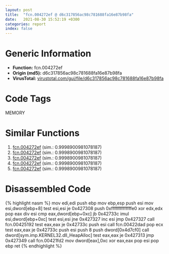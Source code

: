 ```yaml
---
layout: post
title:  "fcn.004272ef @ d6c317856ac98c781688fa16e87b98fa"
date:   2021-08-30 15:52:19 +0300
categories: report
index: false
---
```


# Generic Information
- **Function:** fcn.004272ef
- **Origin (md5):** d6c317856ac98c781688fa16e87b98fa
- **VirusTotal:** [virustotal.com/gui/file/d6c317856ac98c781688fa16e87b98fa][virustotal_ref]

# Code Tags
<span class="tag" id="MEMORY">MEMORY</span>


# Similar Functions

1. [fcn.004272ef][similar_1_ref] (sim.: 0.9998900981078187)
2. [fcn.004272ef][similar_2_ref] (sim.: 0.9998900981078187)
3. [fcn.004272ef][similar_3_ref] (sim.: 0.9998900981078187)
4. [fcn.004272ef][similar_4_ref] (sim.: 0.9998900981078187)
5. [fcn.004272ef][similar_5_ref] (sim.: 0.9998900981078187)


# Disassembled Code

{% highlight nasm %}
mov edi,edi
push ebp
mov ebp,esp
push esi
mov esi,dword[ebp+8]
test esi,esi
je 0x427308
push 0xffffffffffffffe0
xor edx,edx
pop eax
div esi
cmp eax,dword[ebp+0xc]
jb 0x42733c
imul esi,dword[ebp+0xc]
test esi,esi
jne 0x427327
inc esi
jmp 0x427327
call fcn.00425192
test eax,eax
je 0x42733c
push esi
call fcn.00422dad
pop ecx
test eax,eax
je 0x42733c
push esi
push 8
push dword[0x4d7cf0]
call dword[sym.imp.KERNEL32.dll_HeapAlloc]
test eax,eax
je 0x427313
jmp 0x427349
call fcn.00421fd2
mov dword[eax],0xc
xor eax,eax
pop esi
pop ebp
ret 
{% endhighlight %}


[similar_1_ref]: /report/fcn.004272ef@ed513abc569bc29389208199ec389a34
[similar_2_ref]: /report/fcn.004272ef@8b66d719e8a46a3d5c3152f67e9765a2
[similar_3_ref]: /report/fcn.004272ef@bfc56d3292771303f4bab42bb05f48e4
[similar_4_ref]: /report/fcn.004272ef@d9b85b9b67587bbf2112c62164413bd8
[similar_5_ref]: /report/fcn.004272ef@835812ed365516de32516b9bf14b0450
[virustotal_ref]: https://www.virustotal.com/gui/file/d6c317856ac98c781688fa16e87b98fa